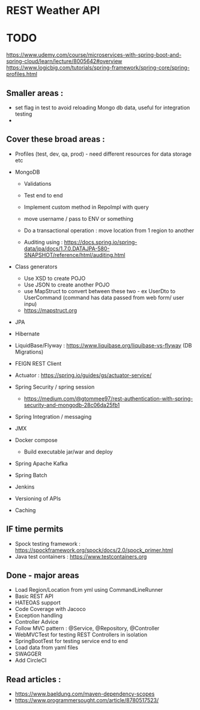 # REST Weather API

# TODO

https://www.udemy.com/course/microservices-with-spring-boot-and-spring-cloud/learn/lecture/8005642#overview
https://www.logicbig.com/tutorials/spring-framework/spring-core/spring-profiles.html

## Smaller areas :
- set flag in test to avoid reloading Mongo db data, useful for integration testing
- 

## Cover these broad areas :

- Profiles (test, dev, qa, prod) - need different resources for data storage etc
- MongoDB
    - Validations
    - Test end to end
    - Implement custom method in RepoImpl with query
    - move username / pass to ENV or something

    - Do a transactional operation : move location from 1 region to another
    - Auditing
      using : https://docs.spring.io/spring-data/jpa/docs/1.7.0.DATAJPA-580-SNAPSHOT/reference/html/auditing.html
      
- Class generators 
  - Use XSD to create POJO
  - Use JSON to create another POJO
  - use MapStruct to convert between these two - ex UserDto to UserCommand (command has data passed from web form/ user inpu)
  - https://mapstruct.org
- JPA
- Hibernate
- LiquidBase/Flyway : https://www.liquibase.org/liquibase-vs-flyway (DB Migrations)
- FEIGN REST Client
- Actuator : https://spring.io/guides/gs/actuator-service/
- Spring Security / spring session
  - https://medium.com/@gtommee97/rest-authentication-with-spring-security-and-mongodb-28c06da25fb1
- Spring Integration / messaging
- JMX
- Docker compose
  - Build executable jar/war and deploy
- Spring Apache Kafka
- Spring Batch
- Jenkins
- Versioning of APIs
- Caching

## IF time permits

- Spock testing framework : https://spockframework.org/spock/docs/2.0/spock_primer.html
- Java test containers : https://www.testcontainers.org

## Done - major areas

- Load Region/Location from yml using CommandLineRunner
- Basic REST API
- HATEOAS support
- Code Coverage with Jacoco
- Exception handling
- Controller Advice
- Follow MVC pattern : @Service, @Repository, @Controller
- WebMVCTest for testing REST Controllers in isolation
- SpringBootTest for testing service end to end
- Load data from yaml files
- SWAGGER
- Add CircleCI 

## Read articles :

- https://www.baeldung.com/maven-dependency-scopes
- https://www.programmersought.com/article/8780517523/